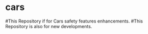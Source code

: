 # cars
#This Repository if for Cars safety features enhancements.
#This Repository is also for new developments.
